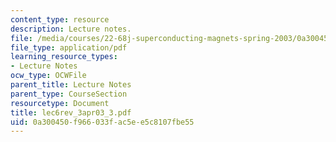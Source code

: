 ```yaml
---
content_type: resource
description: Lecture notes.
file: /media/courses/22-68j-superconducting-magnets-spring-2003/0a300450f966033fac5ee5c8107fbe55_lec6rev_3apr03_3.pdf
file_type: application/pdf
learning_resource_types:
- Lecture Notes
ocw_type: OCWFile
parent_title: Lecture Notes
parent_type: CourseSection
resourcetype: Document
title: lec6rev_3apr03_3.pdf
uid: 0a300450-f966-033f-ac5e-e5c8107fbe55
---
```

